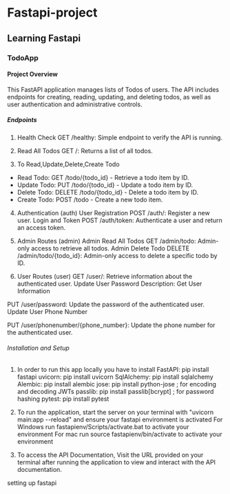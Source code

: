 # Fastapi-project
## Learning Fastapi
### TodoApp 

#### Project Overview
This FastAPI application manages lists of Todos of users. The API includes endpoints for creating, reading, updating, and deleting todos, as well as user authentication and administrative controls.

##### Endpoints
1. Health Check
GET /healthy: Simple endpoint to verify the API is running.

2. Read All Todos
GET /: Returns a list of all todos.

3. To Read,Update,Delete,Create Todo 
- Read Todo: GET /todo/{todo_id} - Retrieve a todo item by ID.
- Update Todo: PUT /todo/{todo_id} - Update a todo item by ID.
- Delete Todo: DELETE /todo/{todo_id} - Delete a todo item by ID.
- Create Todo: POST /todo - Create a new todo item.

4. Authentication (auth)
User Registration
POST /auth/: Register a new user.
Login and Token
POST /auth/token: Authenticate a user and return an access token.

5. Admin Routes (admin)
Admin Read All Todos
GET /admin/todo: Admin-only access to retrieve all todos.
Admin Delete Todo
DELETE /admin/todo/{todo_id}: Admin-only access to delete a specific todo by ID.

6. User Routes (user)
GET /user/: Retrieve information about the authenticated user.
Update User Password
Description: Get User Information

PUT /user/password: Update the password of the authenticated user.
Update User Phone Number

PUT /user/phonenumber/{phone_number}: Update the phone number for the authenticated user.

###### Installation and Setup
1. In order to run this app locally you have to install
FastAPI: pip install fastapi
uvicorn: pip install uvicorn
SqlAlchemy: pip install sqlalchemy
Alembic: pip install alembic
jose: pip install python-jose ; for encoding and decoding JWTs
passlib: pip install passlib[bcrypt] ;  for password hashing
pytest: pip install pytest

2. To run the application, start the server on your terminal with "uvicorn main:app --reload" and ensure your fastapi environment is activated
 For Windows run fastapienv/Scripts/activate.bat to activate your environment
 For mac run source fastapienv/bin/activate to activate your environment
3. To access the API Documentation, Visit the URL provided on your terminal after running the application to view and interact with the API documentation.


setting up fastapi
